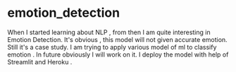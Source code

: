 # emotion_detection

When I started learning about NLP , from then I am quite interesting in Emotion Detection.
It's obvious , this model will not given accurate emotion. Still it's a case study. 
I am trying to apply various model of ml to classify emotion .
In future obviously I will work on it.
I deploy the model with help of Streamlit and Heroku .
